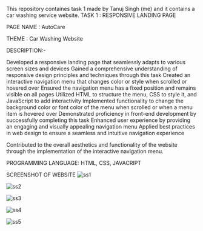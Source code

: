 This repository containes task 1 made by Tanuj Singh (me) and it contains a car washing service website.
TASK 1 : RESPONSIVE LANDING PAGE

PAGE NAME : AutoCare

THEME : Car Washing Website

DESCRIPTION:-

Developed a responsive landing page that seamlessly adapts to various screen sizes and devices
Gained a comprehensive understanding of responsive design principles and techniques through this task
Created an interactive navigation menu that changes color or style when scrolled or hovered over
Ensured the navigation menu has a fixed position and remains visible on all pages
Utilized HTML to structure the menu, CSS to style it, and JavaScript to add interactivity
Implemented functionality to change the background color or font color of the menu when scrolled or when a menu item is hovered over
Demonstrated proficiency in front-end development by successfully completing this task
Enhanced user experience by providing an engaging and visually appealing navigation menu
Applied best practices in web design to ensure a seamless and intuitive navigation experience

Contributed to the overall aesthetics and functionality of the website through the implementation of the interactive navigation menu.

PROGRAMMING LANGUAGE: HTML, CSS, JAVACRIPT

SCREENSHOT OF WEBSITE
![ss1](https://github.com/tempots/PRODIGY_WD_01/assets/174440445/0f2b99cf-b9f0-4b83-8631-7a895215b34b)


![ss2](https://github.com/tempots/PRODIGY_WD_01/assets/174440445/13823f70-4ca6-47d4-8b40-d29a062a2075)


![ss3](https://github.com/tempots/PRODIGY_WD_01/assets/174440445/ab106e06-7fb1-495f-a906-f4bbf25a94f2)


![ss4](https://github.com/tempots/PRODIGY_WD_01/assets/174440445/73316c5e-1860-4284-b3dd-2f5818a14b97)


![ss5](https://github.com/tempots/PRODIGY_WD_01/assets/174440445/2e5899b1-ac32-4ad5-a4d3-eb644455ea92)


